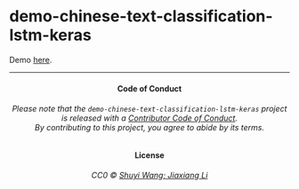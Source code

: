 
<!-- README.md is generated from README.Rmd. Please edit that file -->

# demo-chinese-text-classification-lstm-keras

<!-- badges: start -->

<!-- badges: end -->

Demo
[here](https://nbviewer.jupyter.org/urls/jiaxiangbu.github.io/demo-chinese-text-classification-lstm-keras/demo.ipynb).

-----

<h4 align="center">

**Code of Conduct**

</h4>

<h6 align="center">

Please note that the `demo-chinese-text-classification-lstm-keras`
project is released with a [Contributor Code of
Conduct](.github/CODE_OF_CONDUCT.md).<br>By contributing to this
project, you agree to abide by its terms.

</h6>

<h4 align="center">

**License**

</h4>

<h6 align="center">

CC0 © [Shuyi Wang; Jiaxiang Li](LICENSE.md)

</h6>
